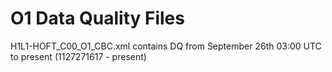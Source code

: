 # O1 Data Quality Files

H1L1-HOFT_C00_O1_CBC.xml contains DQ from September 26th 03:00 UTC to present (1127271617 - present) 
